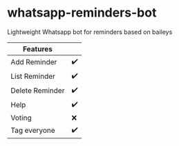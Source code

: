 # whatsapp-reminders-bot
Lightweight Whatsapp bot for reminders based on baileys



| Features |  |
|-- |--|
| Add Reminder | :heavy_check_mark: |
| List Reminder | ✔️ |
| Delete Reminder | ✔️ |
| Help | ✔️ |
| Voting | :x: |
| Tag everyone | ✔️ |
